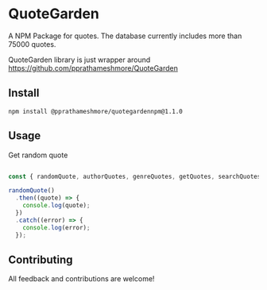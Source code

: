 # QuoteGarden

A NPM Package for quotes. The database currently includes more than 75000 quotes.

QuoteGarden library is just wrapper around https://github.com/pprathameshmore/QuoteGarden

## Install

```
npm install @pprathameshmore/quotegardennpm@1.1.0
```

## Usage

Get random quote

```javascript

const { randomQuote, authorQuotes, genreQuotes, getQuotes, searchQuotes } = require("quotegarden");

randomQuote()
  .then((quote) => {
    console.log(quote);
  })
  .catch((error) => {
    console.log(error);
  });

  ```

## Contributing
All feedback and contributions are welcome!


